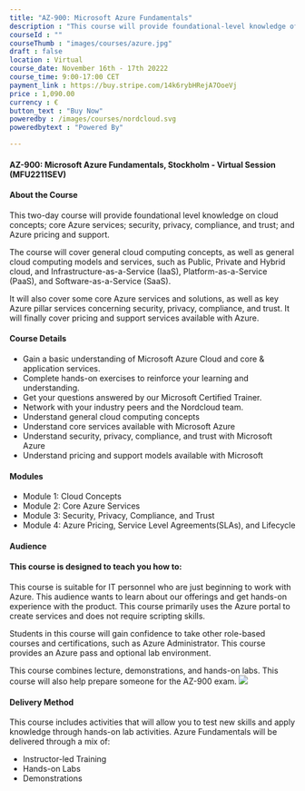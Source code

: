 ```yaml
---
title: "AZ-900: Microsoft Azure Fundamentals"
description : "This course will provide foundational-level knowledge of cloud services and how those services are provided with Microsoft Azure."
courseId : ""
courseThumb : "images/courses/azure.jpg"
draft : false
location : Virtual
course_date: November 16th - 17th 20222
course_time: 9:00-17:00 CET
payment_link : https://buy.stripe.com/14k6rybHRejA7OoeVj
price : 1,090.00 
currency : €
button_text : "Buy Now"
poweredby : /images/courses/nordcloud.svg
poweredbytext : "Powered By"

---
```


#### AZ-900: Microsoft Azure Fundamentals, Stockholm - Virtual Session (MFU2211SEV)

#### About the Course 

This two-day course will provide foundational level knowledge on cloud concepts; core Azure services; security, privacy, compliance, and trust; and Azure pricing and support.

The course will cover general cloud computing concepts, as well as general cloud computing models and services, such as Public, Private and Hybrid cloud, and Infrastructure-as-a-Service (IaaS), Platform-as-a-Service (PaaS), and Software-as-a-Service (SaaS).

It will also cover some core Azure services and solutions, as well as key Azure pillar services concerning security, privacy, compliance, and trust. It will finally cover pricing and support services available with Azure.

#### Course Details

* Gain a basic understanding of Microsoft Azure Cloud and core & application services.
* Complete hands-on exercises to reinforce your learning and understanding.
* Get your questions answered by our Microsoft Certified Trainer.
* Network with your industry peers and the Nordcloud team.
* Understand general cloud computing concepts
* Understand core services available with Microsoft Azure
* Understand security, privacy, compliance, and trust with Microsoft Azure
* Understand pricing and support models available with Microsoft

#### Modules

* Module 1: Cloud Concepts
* Module 2: Core Azure Services
* Module 3: Security, Privacy, Compliance, and Trust
* Module 4: Azure Pricing, Service Level Agreements(SLAs), and Lifecycle

#### Audience
#### This course is designed to teach you how to:

This course is suitable for IT personnel who are just beginning to work with Azure. This audience wants to learn about our offerings and get hands-on experience with the product. This course primarily uses the Azure portal to create services and does not require scripting skills.

Students in this course will gain confidence to take other role-based courses and certifications, such as Azure Administrator. This course provides an Azure pass and optional lab environment.

This course combines lecture, demonstrations, and hands-on labs. This course will also help prepare someone for the AZ-900 exam.
![](https://nordcloud.com/wp-content/uploads/2020/02/annie-spratt-QckxruozjRg-unsplash.png#floatright)

#### Delivery Method

This course includes activities that will allow you to test new skills and apply knowledge through hands-on lab activities. Azure Fundamentals will be delivered through a mix of:

* Instructor-led Training
* Hands-on Labs
* Demonstrations


